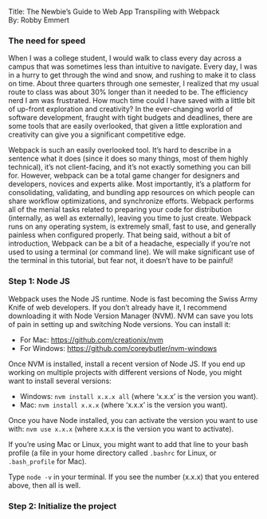 Title: The Newbie’s Guide to Web App Transpiling with Webpack  
By: Robby Emmert

### The need for speed

When I was a college student, I would walk to class every day across a campus that was sometimes less than intuitive to navigate.  Every day, I was in a hurry to get through the wind and snow, and rushing to make it to class on time.  About three quarters through one semester, I realized that my usual route to class was about 30% longer than it needed to be.  The efficiency nerd I am was frustrated.  How much time could I have saved with a little bit of up-front exploration and creativity?  In the ever-changing world of software development, fraught with tight budgets and deadlines, there are some tools that are easily overlooked, that given a little exploration and creativity can give you a significant competitive edge.

Webpack is such an easily overlooked tool.  It’s hard to describe in a sentence what it does (since it does so many things, most of them highly technical), it’s not client-facing, and it’s not exactly something you can bill for.  However, webpack can be a total game changer for designers and developers, novices and experts alike.  Most importantly, it’s a platform for consolidating, validating, and bundling app resources on which people can share workflow optimizations, and synchronize efforts.  Webpack performs all of the menial tasks related to preparing your code for distribution (internally, as well as externally), leaving you time to just create.  Webpack runs on any operating system, is extremely small, fast to use, and generally painless when configured properly.  That being said, without a bit of introduction, Webpack can be a bit of a headache, especially if you’re not used to using a terminal (or command line).  We will make significant use of the terminal in this tutorial, but fear not, it doesn’t have to be painful!

### Step 1: Node JS

Webpack uses the Node JS runtime.  Node is fast becoming the Swiss Army Knife of web developers.  If you don’t already have it, I recommend downloading it with Node Version Manager (NVM).  NVM can save you lots of pain in setting up and switching Node versions.  You can install it:
- For Mac: https://github.com/creationix/nvm
- For Windows: https://github.com/coreybutler/nvm-windows

Once NVM is installed, install a recent version of Node JS.  If you end up working on multiple projects with different versions of Node, you might want to install several versions:
- Windows: `nvm install x.x.x all`		(where ‘x.x.x’ is the version you want).
- Mac: `nvm install x.x.x`				(where ‘x.x.x’ is the version you want).

Once you have Node installed, you can activate the version you want to use with:
`nvm use x.x.x` (where x.x.x is the version you want to activate).

If you’re using Mac or Linux, you might want to add that line to your bash profile (a file in your home directory called `.bashrc` for Linux, or `.bash_profile` for Mac).

Type `node -v` in your terminal.  If you see the number (x.x.x) that you entered above, then all is well.

### Step 2: Initialize the project
